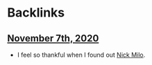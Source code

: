 
# Backlinks
## [November 7th, 2020](<November 7th, 2020.md>)
- I feel so thankful when I found out [Nick Milo](<Nick Milo.md>).

